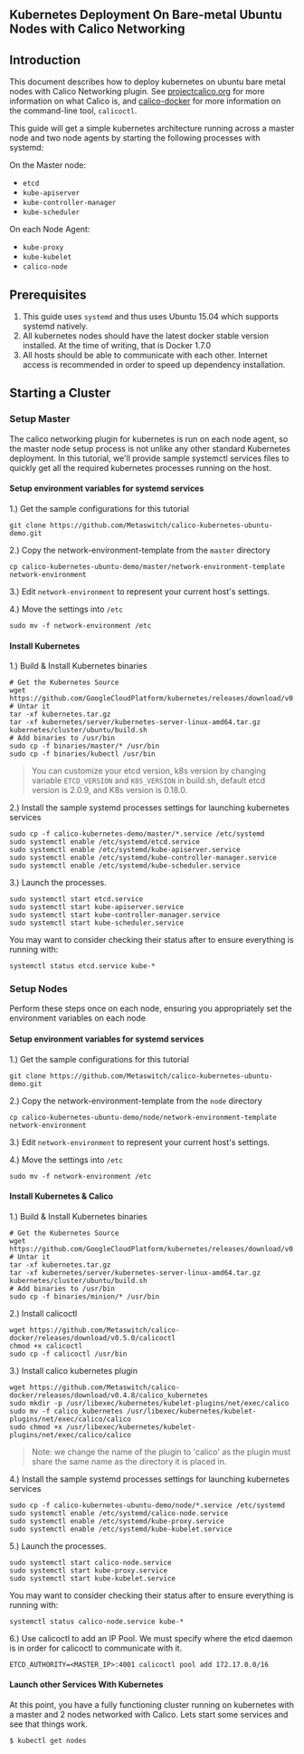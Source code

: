Kubernetes Deployment On Bare-metal Ubuntu Nodes with Calico Networking
------------------------------------------------

## Introduction

This document describes how to deploy kubernetes on ubuntu bare metal nodes with Calico Networking plugin. See [projectcalico.org](http://projectcalico.org) for more information on what Calico is, and [calico-docker](https://github.com/Metaswitch/calico-docker) for more information on the command-line tool, `calicoctl`.

This guide will get a simple kubernetes architecture running across a master node and two node agents by starting the following processes with systemd:

On the Master node:
- `etcd`
- `kube-apiserver`
- `kube-controller-manager`
- `kube-scheduler`
 
On each Node Agent:
- `kube-proxy`
- `kube-kubelet`
- `calico-node` 

## Prerequisites
1. This guide uses `systemd` and thus uses Ubuntu 15.04 which supports systemd natively.
2. All kubernetes nodes should have the latest docker stable version installed. At the time of writing, that is Docker 1.7.0
3. All hosts should be able to communicate with each other. Internet access is recommended in order to speed up dependency installation.


## Starting a Cluster
### Setup Master
The calico networking plugin for kubernetes is run on each node agent, so the master node setup process is not unlike any other standard Kubernetes deployment. In this tutorial, we'll provide sample systemctl services files to quickly get all the required kubernetes processes running on the host.

#### Setup environment variables for systemd services
1.) Get the sample configurations for this tutorial
```
git clone https://github.com/Metaswitch/calico-kubernetes-ubuntu-demo.git
```
2.) Copy the network-environment-template from the `master` directory
```
cp calico-kubernetes-ubuntu-demo/master/network-environment-template network-environment
```
3.) Edit `network-environment` to represent your current host's settings.

4.) Move the settings into `/etc`
```
sudo mv -f network-environment /etc
```

#### Install Kubernetes

1.) Build & Install Kubernetes binaries
```
# Get the Kubernetes Source
wget https://github.com/GoogleCloudPlatform/kubernetes/releases/download/v0.20.2/kubernetes.tar.gz
# Untar it
tar -xf kubernetes.tar.gz
tar -xf kubernetes/server/kubernetes-server-linux-amd64.tar.gz
kubernetes/cluster/ubuntu/build.sh
# Add binaries to /usr/bin
sudo cp -f binaries/master/* /usr/bin
sudo cp -f binaries/kubectl /usr/bin
```
>You can customize your etcd version,  k8s version by changing variable `ETCD_VERSION` and `K8S_VERSION` in build.sh, default etcd version is 2.0.9, and K8s version is 0.18.0.

2.) Install the sample systemd processes settings for launching kubernetes services
```
sudo cp -f calico-kubernetes-demo/master/*.service /etc/systemd
sudo systemctl enable /etc/systemd/etcd.service
sudo systemctl enable /etc/systemd/kube-apiserver.service
sudo systemctl enable /etc/systemd/kube-controller-manager.service
sudo systemctl enable /etc/systemd/kube-scheduler.service
```

3.) Launch the processes.
```
sudo systemctl start etcd.service
sudo systemctl start kube-apiserver.service
sudo systemctl start kube-controller-manager.service
sudo systemctl start kube-scheduler.service
```

You may want to consider checking their status after to ensure everything is running with:
```
systemctl status etcd.service kube-*
```

### Setup Nodes
Perform these steps once on each node, ensuring you appropriately set the environment variables on each node

#### Setup environment variables for systemd services
1.) Get the sample configurations for this tutorial
```
git clone https://github.com/Metaswitch/calico-kubernetes-ubuntu-demo.git
```

2.) Copy the network-environment-template from the `node` directory
```
cp calico-kubernetes-ubuntu-demo/node/network-environment-template network-environment
```
3.) Edit  `network-environment` to represent your current host's settings.

4.) Move the settings into `/etc`
```
sudo mv -f network-environment /etc
```

#### Install Kubernetes & Calico

1.) Build & Install Kubernetes binaries
```
# Get the Kubernetes Source
wget https://github.com/GoogleCloudPlatform/kubernetes/releases/download/v0.20.2/kubernetes.tar.gz
# Untar it
tar -xf kubernetes.tar.gz
tar -xf kubernetes/server/kubernetes-server-linux-amd64.tar.gz
kubernetes/cluster/ubuntu/build.sh
# Add binaries to /usr/bin
sudo cp -f binaries/minion/* /usr/bin
```

2.) Install calicoctl
```
wget https://github.com/Metaswitch/calico-docker/releases/download/v0.5.0/calicoctl
chmod +x calicoctl
sudo cp -f calicoctl /usr/bin
```

3.) Install calico kubernetes plugin
```
wget https://github.com/Metaswitch/calico-docker/releases/download/v0.4.8/calico_kubernetes
sudo mkdir -p /usr/libexec/kubernetes/kubelet-plugins/net/exec/calico
sudo mv -f calico_kubernetes /usr/libexec/kubernetes/kubelet-plugins/net/exec/calico/calico
sudo chmod +x /usr/libexec/kubernetes/kubelet-plugins/net/exec/calico/calico
```
>Note: we change the name of the plugin to 'calico' as the plugin must share the same name as the directory it is placed in.

4.) Install the sample systemd processes settings for launching kubernetes services
```
sudo cp -f calico-kubernetes-ubuntu-demo/node/*.service /etc/systemd
sudo systemctl enable /etc/systemd/calico-node.service
sudo systemctl enable /etc/systemd/kube-proxy.service
sudo systemctl enable /etc/systemd/kube-kubelet.service
```

5.) Launch the processes.
```
sudo systemctl start calico-node.service
sudo systemctl start kube-proxy.service
sudo systemctl start kube-kubelet.service
```

You may want to consider checking their status after to ensure everything is running with:
```
systemctl status calico-node.service kube-*
```

6.) Use calicoctl to add an IP Pool. We must specify where the etcd daemon is in order for calicoctl to communicate with it.
```
ETCD_AUTHORITY=<MASTER_IP>:4001 calicoctl pool add 172.17.0.0/16
```

#### Launch other Services With Kubernetes
At this point, you have a fully functioning cluster running on kubernetes with a master and 2 nodes networked with Calico. Lets start some services and see that things work.

`$ kubectl get nodes`
